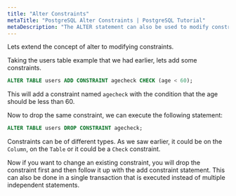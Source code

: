 ```yaml
---
title: "Alter Constraints"
metaTitle: "PostgreSQL Alter Constraints | PostgreSQL Tutorial"
metaDescription: "The ALTER statement can also be used to modify constraints like adding a check constraint or dropping a constraint in PostgreSQL "
---
```


Lets extend the concept of alter to modifying constraints.

Taking the users table example that we had earlier, lets add some constraints.

```sql
ALTER TABLE users ADD CONSTRAINT agecheck CHECK (age < 60);
```

This will add a constraint named `agecheck` with the condition that the age should be less than 60.

Now to drop the same constraint, we can execute the following statement:

```sql
ALTER TABLE users DROP CONSTRAINT agecheck;
```

Constraints can be of different types. As we saw earlier, it could be on the `Column`, on the `Table` or it could be a `Check` constraint.

Now if you want to change an existing constraint, you will drop the constraint first and then follow it up with the add constraint statement. This can also be done in a single transaction that is executed instead of multiple independent statements.

